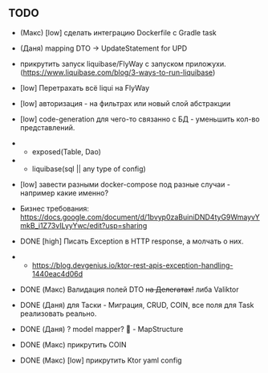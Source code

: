 ## TODO

- (Макс) [low] сделать интеграцию Dockerfile с Gradle task

- (Даня) mapping DTO -> UpdateStatement for UPD

- прикрутить запуск liquibase/FlyWay с запуском приложухи.
  (https://www.liquibase.com/blog/3-ways-to-run-liquibase)
- [low] Перетрахать всё liqui на FlyWay
- [low] авторизация - на фильтрах или новый слой абстракции
- [low] code-generation для чего-то связанно с БД - уменьшить кол-во представлений.
-
  - exposed(Table, Dao)
-
  - liquibase(sql || any type of config)
- [low] завести разными docker-compose под разные случаи - например какие именно?


- Бизнес требования:
  https://docs.google.com/document/d/1bvyp0zaBuiniDND4tyG9WmayvYmkB_i1Z73vILyyYwc/edit?usp=sharing


- DONE [high] Писать Exception в HTTP response, а молчать о них.
-
  - https://blog.devgenius.io/ktor-rest-apis-exception-handling-1440eac4d06d
- DONE (Макс) Валидация полей DTO ~~на Делегатах!~~ либа Valiktor
- DONE (Даня) для Таски - Миграция, CRUD, COIN, все поля для Task реализовать реально.
- DONE (Даня) ? model mapper? 🤔 - MapStructure
- DONE (Макс) прикрутить COIN
- DONE (Макс) [low] прикрутить Ktor yaml config 